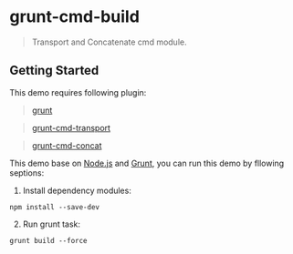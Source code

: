 # grunt-cmd-build

> Transport and Concatenate cmd module.

## Getting Started

This demo requires following plugin:

> [grunt](http://gruntjs.com/)

> [grunt-cmd-transport](https://github.com/spmjs/grunt-cmd-transport)

> [grunt-cmd-concat](https://github.com/spmjs/grunt-cmd-concat)

This demo base on [Node.js](http://nodejs.org/) and [Grunt](http://gruntjs.com/), you can run this demo by fllowing septions:

1. Install dependency modules:

```shell
npm install --save-dev
```

2. Run grunt task:

```shell
grunt build --force
```